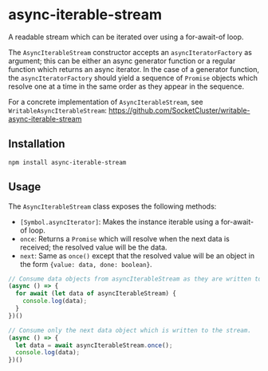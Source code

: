 # async-iterable-stream
A readable stream which can be iterated over using a for-await-of loop.

The `AsyncIterableStream` constructor accepts an `asyncIteratorFactory` as argument; this can be either an async generator function or a regular function which returns an async iterator.
In the case of a generator function, the `asyncIteratorFactory` should yield a sequence of `Promise` objects which resolve one at a time in the same order as they appear in the sequence.

For a concrete implementation of `AsyncIterableStream`, see `WritableAsyncIterableStream`: https://github.com/SocketCluster/writable-async-iterable-stream

## Installation

```
npm install async-iterable-stream
```

## Usage

The `AsyncIterableStream` class exposes the following methods:

- `[Symbol.asyncIterator]`: Makes the instance iterable using a for-await-of loop.
- `once`: Returns a `Promise` which will resolve when the next data is received; the resolved value will be the data.
- `next`: Same as `once()` except that the resolved value will be an object in the form `{value: data, done: boolean}`.

```js
// Consume data objects from asyncIterableStream as they are written to the stream.
(async () => {
  for await (let data of asyncIterableStream) {
    console.log(data);
  }
})()

// Consume only the next data object which is written to the stream.
(async () => {
  let data = await asyncIterableStream.once();
  console.log(data);
})()
```
